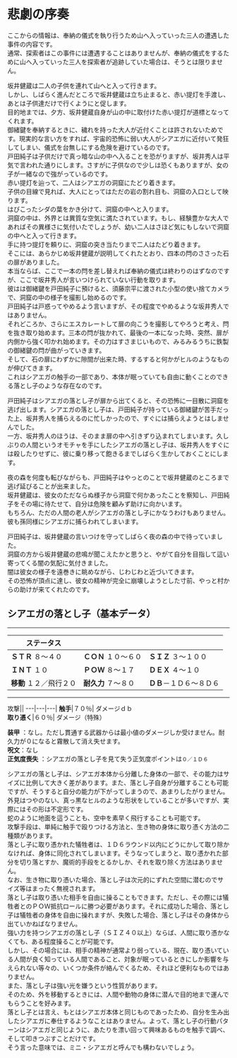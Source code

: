 # 悲劇の序奏  
  
ここからの情報は、奉納の儀式を執り行うため山へ入っていった三人の遭遇した事件の内容です。  
通常、探索者はこの事件には遭遇することはありませんが、奉納の儀式をするために山へ入っていった三人を探索者が追跡していた場合は、そうとは限りません。  
  
坂井健蔵は二人の子供を連れて山へと入って行きます。  
しかし、しばらく進んだところで坂井健蔵は立ち止まると、赤い提灯を手渡し、あとは子供達だけで行くようにと促します。  
目的地までは、夕方、坂井健蔵自身が山の中に取付けた赤い提灯が道標となってくれます。  
御緒鍵を奉納するときに、穢れを持った大人が近付くことは許されないためです。現実的な言い方をすれば、宇宙的恐怖に弱い大人がシアエガに近付いて発狂してしまい、儀式を台無しにする危険を避けているのです。  
戸田純子は子供だけで真っ暗な山の中へ入ることを恐がりますが、坂井秀人は平気で言われた通りにします。さすがに子供なので少しは恐くもありますが、女の子が一緒なので強がっているのです。  
赤い提灯を辿って、二人はシアエガの洞窟にたどり着きます。  
子供の目線で見れば、大人にとってはただの岩の割れ目も、洞窟の入口として映ります。  
はびこったシダの葉をかき分けて、洞窟の中へと入ります。  
洞窟の中は、外界とは異質な空気に満たされています。もし、経験豊かな大人であればその異様さに気付いたでしょうが、幼い二人はさほど気にもしないで洞窟の中へと入って行きます。  
手に持つ提灯を頼りに、洞窟の突き当たりまで二人はたどり着きます。  
そこには、あらかじめ坂井健蔵が説明してくれたとおり、四本の閂のささった石の扉がありました。  
本当ならば、ここで一本の閂を差し替えれば奉納の儀式は終わりのはずなのですが、ここで坂井秀人が言いつけられていない行動を取ります。  
彼はは御緒鍵を戸田純子に預けると、須藤宗平に渡された小型の使い捨てカメラで、洞窟の中の様子を撮影し始めるのです。  
戸田純子は戸惑ってやめるよう言いますが、その程度でやめるような坂井秀人ではありません。  
それどころか、さらにエスカレートして扉の向こうを撮影してやろうと考え、閂を抜き取り始めます。三本の閂が抜かれて、最後の一本になった時、突然、扉が内側から強く叩かれ始めます。その力はすさまじいもので、みるみるうちに鉄製の御緒鍵の閂が曲がっていきます。  
そして、石の扉にわずかに隙間が出来た時、するすると何かがヒルのようなものが伸びてきます。  
これはシアエガの触手の一部であり、本体が眠っていても自由に動くことのできる落とし子のような存在なのです。  


戸田純子はシアエガの落とし子が扉から出てくると、その恐怖に一目散に洞窟を逃げ出します。シアエガの落とし子は、戸田純子が持っている御緒鍵が苦手だった上、坂井秀人を捕らえるのに忙しかったので、すぐには捕らえようとはしませんでした。  
一方、坂井秀人のほうは、そのまま扉の中へ引きずり込まれてしまいます。久しぶりの人間というオモチャを手にしたシアエガの落とし子は、坂井秀人をすぐには殺したりせずに、彼に乗り移って飽きるまでしばらく生かしておくことにします。  
  
夜の森を何度も転びながらも、戸田純子はやっとのことで坂井健蔵のところまで逃げ延びることが出来ました。  
坂井健蔵は、彼女のただならぬ様子から洞窟で何かあったことを察知し、戸田純子をその場に待たせて、自分は危険を顧みず助けに向かいます。  
もちろん、ただの人間の老人がシアエガの落とし子にかなうわけもありません。彼も孫同様にシアエガに捕らわれてしまいます。  
  
戸田純子は、坂井健蔵の言いつけを守ってしばらく夜の森の中で待っていました。  
洞窟の方から坂井健蔵の悲鳴が聞こえたかと思うと、やがて自分を目指して這い寄ってくる闇の気配に気付きました。  
闇は彼女の様子を遠巻きに眺めながら、じわじわと近づいてきます。  
その恐怖が頂点に達し、彼女の精神が完全に崩壊しようとした寸前、やっと村からの助けが来てくれたのです。  
  
  
  
## シアエガの落とし子（基本データ）  
  
---  
ステータス|||  
---|---|---|  
**ＳＴＲ** ８～４０| **ＣＯＮ** １０～６０| **ＳＩＺ** ３～１００    
**ＩＮＴ** １０| **ＰＯＷ** ８～１７| **ＤＥＸ** ４～１０    
**移動** １２／飛行２０| **耐久力** ７～８０|**ＤＢ**－１Ｄ６～８Ｄ６    

---

攻撃||
---|---|---|
**触手**|７０％| ダメージｄｂ    
**取り憑く**|６０％|  ダメージ（特殊）    

**装甲** ：なし。ただし貫通する武器からは最小値のダメージしか受けません。耐久力が０になると霧散して消え失せます。    
**呪文**：なし    
**正気度喪失** ：シアエガの落とし子を見て失う正気度ポイントは`０／１Ｄ６`     
  
シアエガの落とし子は、シアエガ本体から分離した身体の一部で、その能力はサイズに比例して大きく差があります。また、落とし子自身が分離することも可能ですが、そうすると自分の能力が下がってしまうので、あまりしたがりません。  
外見はつやのない、真っ黒なヒルのような形状をしていることが多いですが、実際にはその形は不定形です。  
蛇のように地面を這うことも、空中を素早く飛行することも可能です。  
攻撃手段は、単純に触手で殴りつける方法と、生き物の身体に取り憑く方法の二種類があります。  
落とし子に取り憑かれた犠牲者は、１Ｄ６ラウンド以内にどうにかして取り除かなければ、身体に同化されてしまいます。そうなってしまうと、取り憑かれた部分を切り落とすか、魔術的手段をとるかしか、それを取り除く方法はありません。  
なお、生き物に取り憑いた場合、落とし子は次元的にずれた空間に潜むのでサイズ等はまったく無視されます。  
落とし子は取り憑いた相手を自由に操ることもできます。ただし、その際には犠牲者とのＰＯＷ抵抗ロールに勝つ必要があります。それに成功した場合、落とし子は犠牲者の身体を自由に操れますが、失敗した場合、落とし子はその身体から出ていかねばなりません。  
強い力を持つシアエガの落とし子（ＳＩＺ４０以上）ならば、人間に取り憑かなくても、ある程度操ることが可能です。  
しかし、その場合には、相手の精神が通常より弱っている、現在、取り憑いている人間が良く知っている人間であること、対象が眠っているときにしか影響を与えられない等々の、いくつか条件が絡んでくるため、それほど便利なものではありません。  
また、落とし子は強い光を嫌うという性質があります。  
そのため、外を移動するときには、人間や動物の身体に潜んで目的地まで運んでもらうことを好みます。  
落とし子とは言え、もとはシアエガ本体と同じものであったため、自分を生み出したシアエガに奉仕するようなことはありません。よって、落とし子の行動パターンはシアエガと同じように、あたりを漂い回って興味あるものを触手で調べ、そして叩きつぶすことだけです。  
そう言った意味では、ミニ・シアエガと呼んでも構わないでしょう。  
  
  
